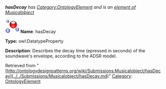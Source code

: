 ___hasDecay__ has [Category:OntologyElement](../../Category/OntologyElement.md "Category:OntologyElement") and is an [element of](../../Property/ElementOf.md "Property:ElementOf") [Musicalobject](../../Submissions/Musicalobject.md "Submissions:Musicalobject")_


  




[![DatatypeProperty](../../images/thumb/a/a5/DatatypeProperty.gif/45px-DatatypeProperty.gif)](../../Image/DatatypeProperty.gif.md "DatatypeProperty")
__Name__: hasDecay 


__Type:__ owl:DatatypeProperty 


__Description__: Describes the decay time (epressed in seconds) of the soundwave's envelope, according to the ADSR model. 





Retrieved from "[http://ontologydesignpatterns.org/wiki/Submissions:Musicalobject/hasDecay](../../Submissions/Musicalobject/hasDecay.md)"
 [Category](http://ontologydesignpatterns.org/wiki/Special:Categories "Special:Categories"): [OntologyElement](../../Category/OntologyElement.md "Category:OntologyElement")
